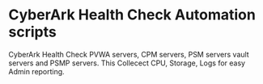 # CyberArk Health Check Automation scripts
CyberArk Health Check PVWA servers, CPM servers, PSM servers vault servers and PSMP servers.
This Collecect CPU, Storage, Logs for easy Admin reporting.

